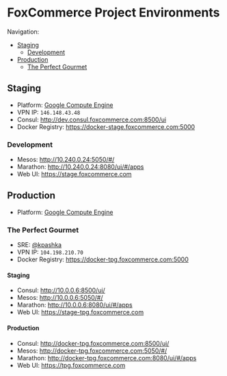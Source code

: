 # FoxCommerce Project Environments

Navigation:
* [Staging](#staging)
    * [Development](#development)
* [Production](#production)
    * [The Perfect Gourmet](#the-perfect-gourmet)

## Staging

* Platform: [Google Compute Engine](https://console.cloud.google.com/compute/instances?project=foxcomm-staging&authuser=1)
* VPN IP: `146.148.43.48`
* Consul: http://dev.consul.foxcommerce.com:8500/ui
* Docker Registry: https://docker-stage.foxcommerce.com:5000

### Development

* Mesos: http://10.240.0.24:5050/#/
* Marathon: http://10.240.0.24:8080/ui/#/apps
* Web UI: https://stage.foxcommerce.com

## Production

* Platform: [Google Compute Engine](https://console.cloud.google.com/compute/instances?project=foxcommerce-production-shared&authuser=1)

### The Perfect Gourmet

* SRE: [@kpashka](https://github.com/kpashka)
* VPN IP: `104.198.210.70`
* Docker Registry: https://docker-tpg.foxcommerce.com:5000

#### Staging

* Consul: http://10.0.0.6:8500/ui/
* Mesos: http://10.0.0.6:5050/#/
* Marathon: http://10.0.0.6:8080/ui/#/apps
* Web UI: https://stage-tpg.foxcommerce.com

#### Production

* Consul: http://docker-tpg.foxcommerce.com:8500/ui/
* Mesos: http://docker-tpg.foxcommerce.com:5050/#/
* Marathon: http://docker-tpg.foxcommerce.com:8080/ui/#/apps
* Web UI: https://tpg.foxcommerce.com

